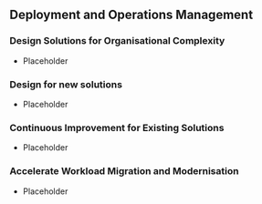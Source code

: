 ## Deployment and Operations Management

### Design Solutions for Organisational Complexity

- Placeholder

### Design for new solutions

- Placeholder

### Continuous Improvement for Existing Solutions

- Placeholder

### Accelerate Workload Migration and Modernisation

- Placeholder
